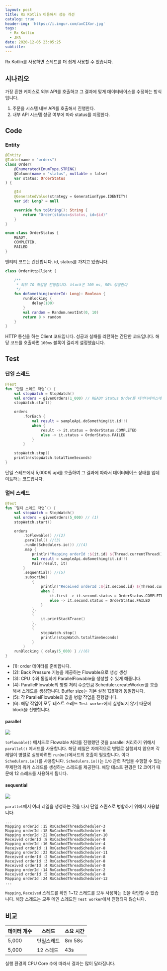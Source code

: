 ```yaml
---
layout: post
title: Rx Kotlin 이용해서 성능 개선
catalog: true
header-img: 'https://i.imgur.com/avC1Xor.jpg'
tags:
  - Rx Kotlin
  - JPA
date: 2020-12-05 23:05:25
subtitle:
---
```



Rx Kotlin를 사용하면 스레드를 더 쉽게 사용할 수 있습니다.

## 시나리오

가장 흔한 케이스로 외부 API를 호출하고 그 결과에 맞게 데이터베이스를 수정하는 방식입니다.

1. 주문을 시스템 내부 API를 호출해서 진행한다.
2. 내부 API 시스템 성공 여부에 따라 status를 지정한다.

## Code

### Entity
```kotlin
@Entity
@Table(name = "orders")
class Order(
    @Enumerated(EnumType.STRING)
    @Column(name = "status", nullable = false)
    var status: OrderStatus
) {

    @Id
    @GeneratedValue(strategy = GenerationType.IDENTITY)
    var id: Long? = null

    override fun toString(): String {
        return "Order(status=$status, id=$id)"
    }   
}

enum class OrderStatus {
    READY,
    COMPLETED,
    FAILED
}
```
엔티티 코드는 간단합니다. id, status를 가지고 있습니다.

```kotlin
class OrderHttpClient {

    /**
     * 외부 IO 작업을 진행합니다. block은 100 ms, 80% 성공한다
     */
    fun doSomething(orderId: Long): Boolean {
        runBlocking {
            delay(100)
        }
        val random = Random.nextInt(0, 10)
        return 8 > random
    }
}
```
HTTP 통신을 하는 Client 코드입니다. 성공과 실패를 리턴하는 간단한 코드입니다. 해당 코드를 호출하면 `100ms` 블록이 걸리게 설정했습니다.

## Test

### 단일 스레드
```kotlin
@Test
fun `단일 스레드 작업`() {
    val stopWatch = StopWatch()
    val orders = givenOrders(1_000) // READY Status Order를 데이터베이스에 저장함
    stopWatch.start()

    orders
        .forEach {
            val result = sampleApi.doSomething(it.id!!)
            when {
                result -> it.status = OrderStatus.COMPLETED
                else -> it.status = OrderStatus.FAILED
            }
        }

    stopWatch.stop()
    println(stopWatch.totalTimeSeconds)
}
```
단일 스레드에서 5,000의 api를 호출하여 그 결과에 따라서 데이터베이스 상태를 업데이트하는 코드입니다.

### 멀티 스레드

```kotlin
@Test
fun `멀티 스레드 작업`() {
    val stopWatch = StopWatch()
    val orders = givenOrders(5_000) // (1)
    stopWatch.start()

    orders
        .toFlowable() //(2)
        .parallel() //(3)
        .runOn(Schedulers.io()) //(4)
        .map {
            println("Mapping orderId :${it.id} ${Thread.currentThread().name}")
            val result = sampleApi.doSomething(it.id!!) 
            Pair(result, it)
        }
        .sequential() //(5)
        .subscribe(
            {
                println("Received orderId :${it.second.id} ${Thread.currentThread().name}")
                when {
                    it.first -> it.second.status = OrderStatus.COMPLETED
                    else -> it.second.status = OrderStatus.FAILED
                }
            },
            {
                it.printStackTrace()
            },
            {
                stopWatch.stop()
                println(stopWatch.totalTimeSeconds)
            }
        )
    runBlocking { delay(5_000) } //(6)
}
```
* (1): order 데이터를 준비합니다.
* (2): Back Pressure 기능을 제공하는 Flowable으로 생성 생성
* (3): CPU 수와 동일하게 ParallelFlowable을 생성할 수 있게 해줍니다.
* (4): ParallelFlowable의 병렬 처리 수준만큼 Scheduler.createWorker를 호출해서 스레드를 생성합니다. Buffer size는 기본 설정 128개와 동일합니다.
* (5): 각 ParallelFlowable의 값을 병합 작업을 진행합니다.
* (6): 해당 작업이 모두 테스트 스레드 `Test worker`에서 실행되지 않기 때문에 block을 진행합니다.


#### parallel
![](https://raw.github.com/wiki/ReactiveX/RxJava/images/rx-operators/flowable.parallel.png)

`toFlowable()` 메서드로 Flowable 처리를 진행했던 것을 parallel 처리하기 위해서 `parallel()` 메서드를 사용합니다. 해당 레일은 자체적으로 병렬로 실행되지 않으며 각 레일이 병렬로 실행하려면 `runOn()`메서드의 호출이 필요합니다. 이때 `Schedulers.io()`를 사용합니다. `Schedulers.io()`는 `I/O` 관련 작업을 수행할 수 있는 무제한의 워커 스레드를 생성하는 스레드를 제공한다. 해당 테스트 환경은 12 코어기 때문에 12 스레드를 사용하게 됩니다.

#### sequential
![](https://raw.github.com/wiki/ReactiveX/RxJava/images/rx-operators/parallelflowable.sequential.png)

`parallel`메서 여러 레일을 생성하는 것을 다시 단일 스퀀스로 병합하기 위해서 사용합니다.


```
...
Mapping orderId :15 RxCachedThreadScheduler-3
Mapping orderId :18 RxCachedThreadScheduler-6
Mapping orderId :22 RxCachedThreadScheduler-10
Received orderId :8 RxCachedThreadScheduler-8
Mapping orderId :16 RxCachedThreadScheduler-4
Received orderId :1 RxCachedThreadScheduler-8
Mapping orderId :23 RxCachedThreadScheduler-11
Received orderId :2 RxCachedThreadScheduler-8
Received orderId :3 RxCachedThreadScheduler-8
Received orderId :4 RxCachedThreadScheduler-8
Mapping orderId :14 RxCachedThreadScheduler-2
Received orderId :5 RxCachedThreadScheduler-8
Mapping orderId :24 RxCachedThreadScheduler-12
...
```
`Mapping`, `Received` 스레드를 확인 1~12 스레드를 모두 사용하는 것을 확인할 수 있습니다. 해당 스레드는 모두 메인 스레드인 `Test worker`에서 진행되지 않습니다.

## 비교
데이터 개수 | 스레드 | 소요 시간
-------|-----|------
5,000 | 단일스레드 | 8m 58s
5,000 | 12 스레드 | 43s

실행 환경의 CPU Core 수에 따라서 결과는 많이 달라집니다.

